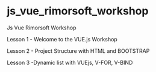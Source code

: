 # js_vue_rimorsoft_workshop
Js Vue Rimorsoft Workshop

Lesson 1 - Welcome to the VUE.js Workshop

Lesson 2 - Project Structure with HTML and BOOTSTRAP

Lesson 3 -Dynamic list with VUEjs,  V-FOR, V-BIND
